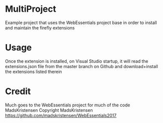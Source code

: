 # MultiProject
Example project that uses the WebEssentials project base in order to install and maintain the firefly extensions

# Usage
Once the extension is installed, on Visual Studio startup, it will read the extensions.json file from the master branch on Github and download+install the extensions listed therein

# Credit 
Much goes to the WebEssentials project for much of the code MadsKristensen 
Copyright MadsKristensen https://github.com/madskristensen/WebEssentials2017


